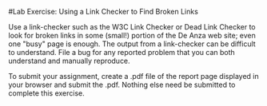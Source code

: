 #Lab Exercise: Using a Link Checker to Find Broken Links

Use a link-checker such as the W3C Link Checker or Dead Link Checker to look for broken links in some (small!) portion of the De Anza web site; even one "busy" page is enough. The output from a link-checker can be difficult to understand. File a bug for any reported problem that you can both understand and manually reproduce.

To submit your assignment, create a .pdf file of the report page displayed in your browser and submit the .pdf. Nothing else need be submitted to complete this exercise.
